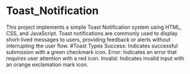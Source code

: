 # Toast_Notification
This project implements a simple Toast Notification system using HTML, CSS, and JavaScript. Toast notifications are commonly used to display short-lived messages to users, providing feedback or alerts without interrupting the user flow.
#Toast Types
Success: Indicates successful submission with a green checkmark icon.
Error: Indicates an error that requires user attention with a red icon.
Invalid: Indicates invalid input with an orange exclamation mark icon.

